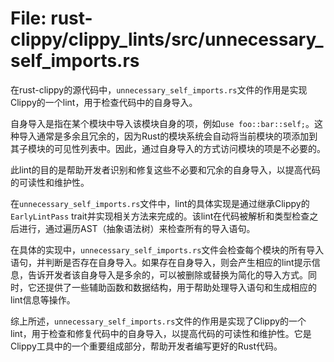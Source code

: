 # File: rust-clippy/clippy_lints/src/unnecessary_self_imports.rs

在rust-clippy的源代码中，`unnecessary_self_imports.rs`文件的作用是实现Clippy的一个lint，用于检查代码中的自身导入。

自身导入是指在某个模块中导入该模块自身的项，例如`use foo::bar::self;`。这种导入通常是多余且冗余的，因为Rust的模块系统会自动将当前模块的项添加到其子模块的可见性列表中。因此，通过自身导入的方式访问模块的项是不必要的。

此lint的目的是帮助开发者识别和修复这些不必要和冗余的自身导入，以提高代码的可读性和维护性。

在`unnecessary_self_imports.rs`文件中，lint的具体实现是通过继承Clippy的`EarlyLintPass` trait并实现相关方法来完成的。该lint在代码被解析和类型检查之后进行，通过遍历AST（抽象语法树）来检查所有的导入语句。

在具体的实现中，`unnecessary_self_imports.rs`文件会检查每个模块的所有导入语句，并判断是否存在自身导入。如果存在自身导入，则会产生相应的lint提示信息，告诉开发者该自身导入是多余的，可以被删除或替换为简化的导入方式。同时，它还提供了一些辅助函数和数据结构，用于帮助处理导入语句和生成相应的lint信息等操作。

综上所述，`unnecessary_self_imports.rs`文件的作用是实现了Clippy的一个lint，用于检查和修复代码中的自身导入，以提高代码的可读性和维护性。它是Clippy工具中的一个重要组成部分，帮助开发者编写更好的Rust代码。

